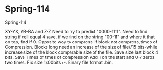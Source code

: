 # Spring-114
Spring-114

XY-YX, AB-BA and Z-Z Need to try to predict "0000-1111". Need to find string if cell equal 4 save. if we find on the string "00-11" and where it that on top, find if 0. Opposite way to compress. if block not compress, times of Compression. Blocks long need an increase of the size of file//15 bits-while increase size of the block comparable size of the file. Save size last block 4 bits. Save Times of times of compression Add 1 on the start and 0-7 zeros two times. Fix size 1400bits+-. Binary file format .bin. 


